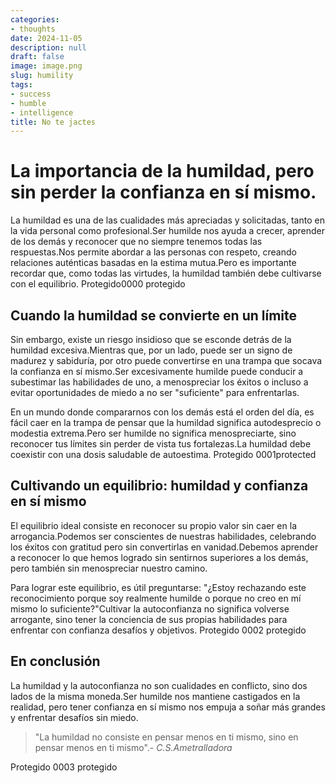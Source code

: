 ```yaml
---
categories:
- thoughts
date: 2024-11-05
description: null
draft: false
image: image.png
slug: humility
tags:
- success
- humble
- intelligence
title: No te jactes
---
```


<!-- hash: cafae57243b6 -->
# La importancia de la humildad, pero sin perder la confianza en sí mismo.

La humildad es una de las cualidades más apreciadas y solicitadas, tanto en la vida personal como profesional.Ser humilde nos ayuda a crecer, aprender de los demás y reconocer que no siempre tenemos todas las respuestas.Nos permite abordar a las personas con respeto, creando relaciones auténticas basadas en la estima mutua.Pero es importante recordar que, como todas las virtudes, la humildad también debe cultivarse con el equilibrio.
Protegido0000 protegido

## Cuando la humildad se convierte en un límite

Sin embargo, existe un riesgo insidioso que se esconde detrás de la humildad excesiva.Mientras que, por un lado, puede ser un signo de madurez y sabiduría, por otro puede convertirse en una trampa que socava la confianza en sí mismo.Ser excesivamente humilde puede conducir a subestimar las habilidades de uno, a menospreciar los éxitos o incluso a evitar oportunidades de miedo a no ser "suficiente" para enfrentarlas.

En un mundo donde compararnos con los demás está el orden del día, es fácil caer en la trampa de pensar que la humildad significa autodesprecio o modestia extrema.Pero ser humilde no significa menospreciarte, sino reconocer tus límites sin perder de vista tus fortalezas.La humildad debe coexistir con una dosis saludable de autoestima.
Protegido 0001protected

## Cultivando un equilibrio: humildad y confianza en sí mismo

El equilibrio ideal consiste en reconocer su propio valor sin caer en la arrogancia.Podemos ser conscientes de nuestras habilidades, celebrando los éxitos con gratitud pero sin convertirlas en vanidad.Debemos aprender a reconocer lo que hemos logrado sin sentirnos superiores a los demás, pero también sin menospreciar nuestro camino.

Para lograr este equilibrio, es útil preguntarse: "¿Estoy rechazando este reconocimiento porque soy realmente humilde o porque no creo en mí mismo lo suficiente?"Cultivar la autoconfianza no significa volverse arrogante, sino tener la conciencia de sus propias habilidades para enfrentar con confianza desafíos y objetivos.
Protegido 0002 protegido

## En conclusión

La humildad y la autoconfianza no son cualidades en conflicto, sino dos lados de la misma moneda.Ser humilde nos mantiene castigados en la realidad, pero tener confianza en sí mismo nos empuja a soñar más grandes y enfrentar desafíos sin miedo.

> "La humildad no consiste en pensar menos en ti mismo, sino en pensar menos en ti mismo".- *C.S.Ametralladora*

Protegido 0003 protegido